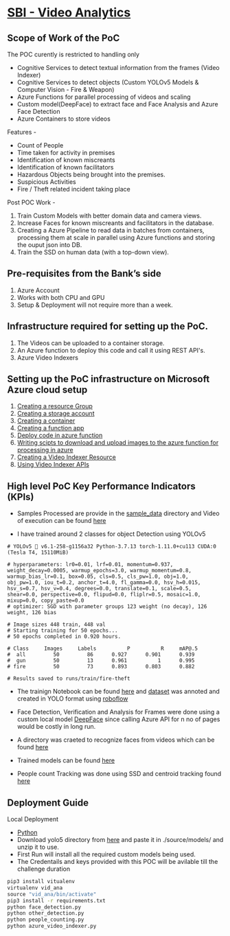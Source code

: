 # [SBI - Video Analytics](https://www.techgig.com/hackathon/video-analytics) 

## Scope of Work of the PoC

The POC curently is restricted to handling only 
- Cognitive Services to detect textual information from the frames (Video Indexer)
- Cognitive Services to detect objects (Custom YOLOv5 Models & Computer Vision - Fire & Weapon)
- Azure Functions for parallel processing of videos and scaling
- Custom model(DeepFace) to extract face and Face Analysis and Azure Face Detection 
- Azure Containers to store videos
    
Features - 
- Count of People
- Time taken for activity in premises
- Identification of known miscreants
- Identification of known facilitators
- Hazardous Objects being brought into the premises.
- Suspicious Activities
- Fire / Theft related incident taking place

Post POC Work - 
1. Train Custom Models with better domain data and camera views.
2. Increase Faces for known miscreants and facilitators in the database.
3. Creating a Azure Pipeline to read data in batches from containers, processing them at scale in parallel using Azure functions and storing the ouput json into DB.
4. Train the SSD on human data (with a top-down view).


## Pre-requisites from the Bank’s side
1. Azure Account
2. Works with both CPU and GPU
3. Setup & Deployment will not require more than a week.

## Infrastructure required for setting up the PoC. 
1. The Videos can be uploaded to a container storage.
2. An Azure function to deploy this code and call it using REST API's.
3. Azure Video Indexers 

## Setting up the PoC infrastructure on Microsoft Azure cloud setup
1. [Creating a resource Group](https://docs.microsoft.com/en-us/azure/azure-resource-manager/management/manage-resource-groups-portal#create-resource-groups)
2. [Creating a storage account](https://docs.microsoft.com/en-us/azure/storage/common/storage-account-create?tabs=azure-portal)
3. [Creating a container](https://docs.microsoft.com/en-us/azure/storage/blobs/blob-containers-cli#create-a-container)
4. [Creating a function app](https://docs.microsoft.com/en-us/azure/azure-functions/functions-create-function-app-portal#create-a-function-app)
5. [Deploy code in azure function](https://docs.microsoft.com/en-us/azure/azure-functions/functions-create-function-app-portal#create-function)
6. [Writing scipts to download and upload images to the azure function for processing in azure](https://docs.microsoft.com/en-us/azure/storage/blobs/storage-quickstart-blobs-python?tabs=environment-variable-windows#upload-blobs-to-a-container)
7. [Creating a Video Indexer Resource](https://docs.microsoft.com/en-us/azure/azure-video-indexer/create-account-portal)
8. [Using Video Indexer APIs](https://docs.microsoft.com/en-us/azure/azure-video-indexer/video-indexer-use-apis)

## High level PoC Key Performance Indicators (KPIs) 
- Samples Processed are provide in the [sample_data](./sample_data/) directory and Video of execution can be found [here](https://drive.google.com/file/d/1k1qvvdyT0Tu9BOUpNNaPHiwgscpePQe4/view?usp=sharing) 

- I have trained around 2 classes for object Detection using YOLOv5 
```
# YOLOv5 🚀 v6.1-258-g1156a32 Python-3.7.13 torch-1.11.0+cu113 CUDA:0 (Tesla T4, 15110MiB)

# hyperparameters: lr0=0.01, lrf=0.01, momentum=0.937, weight_decay=0.0005, warmup_epochs=3.0, warmup_momentum=0.8, warmup_bias_lr=0.1, box=0.05, cls=0.5, cls_pw=1.0, obj=1.0, obj_pw=1.0, iou_t=0.2, anchor_t=4.0, fl_gamma=0.0, hsv_h=0.015, hsv_s=0.7, hsv_v=0.4, degrees=0.0, translate=0.1, scale=0.5, shear=0.0, perspective=0.0, flipud=0.0, fliplr=0.5, mosaic=1.0, mixup=0.0, copy_paste=0.0
# optimizer: SGD with parameter groups 123 weight (no decay), 126 weight, 126 bias
    
# Image sizes 448 train, 448 val
# Starting training for 50 epochs...
# 50 epochs completed in 0.920 hours.

# Class     Images     Labels          P          R     mAP@.5 
#  all         50         86      0.927      0.901      0.939 
#  gun         50         13      0.961          1      0.995     
# fire         50         73      0.893      0.803      0.882      

# Results saved to runs/train/fire-theft
```
- The trainign Notebook can be found [here](./Detection%20Model%20Training%20YOLOv5.ipynb) and [dataset](https://app.roboflow.com/ds/azOMQ8HlGj?key=ZczUoFZvPLhttps://app.roboflow.com/ds/azOMQ8HlGj?key=ZczUoFZvPL) was annoted and created in YOLO format using [roboflow](https://app.roboflow.com/)

- Face Detection, Verification and Analysis for Frames were done using a custom local model [DeepFace](https://github.com/serengil/deepface) since calling Azure API for n no of pages would be costly in long run. 

- A directory was craeted to recognize faces from videos which can be found [here](./database/)

- Trained models can be found [here](./models/)

- People count Tracking was done using SSD and centroid tracking found [here](https://github.com/saimj7/People-Counting-in-Real-Time/)

## Deployment Guide
Local Deployment
- [Python](https://www.python.org/downloads/release/python-390/)
- Download yolo5 directory from [here](https://drive.google.com/file/d/1jHBCgqwypxS-EEpMWH7wrdEOch87OYwS/view?usp=sharing) and paste it in ./source/models/ and unzip it to use.
- First Run will install all the required custom models being used.
- The Credentails and keys provided with this POC will be avilable till the challenge duration

```cmd
pip3 install vitualenv
virtualenv vid_ana
source "vid_ana/bin/activate"
pip3 install -r requirements.txt
python face_detection.py
python other_detection.py
python people_counting.py
python azure_video_indexer.py
```


